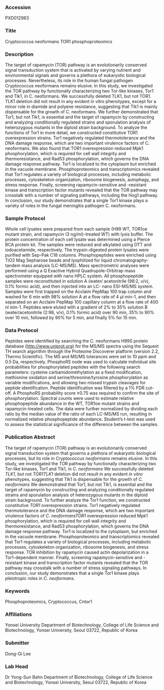 ### Accession
PXD012983

### Title
Cryptococcus neoformans TOR1 phosphoproteomics

### Description
The target of rapamycin (TOR) pathway is an evolutionarily conserved signal transduction system that is activated by varying nutrient and environmental signals and governs a plethora of eukaryotic biological processes. Nevertheless, its role in the human fungal pathogen Cryptococcus neoformans remains elusive. In this study, we investigated the TOR pathway by functionally characterizing two Tor-like kinases, Tor1 and Tlk1, in C. neoformans. We successfully deleted TLK1, but not TOR1. TLK1 deletion did not result in any evident in vitro phenotypes, except for a minor role in diamide and polyene resistance, suggesting that Tlk1 is mainly dispensable for the growth of C. neoformans. We further demonstrated that Tor1, but not Tlk1, is essential and the target of rapamycin by constructing and analyzing conditionally regulated strains and sporulation analysis of heterozygous mutants in the diploid strain background. To analyze the functions of Tor1 in more detail, we constructed constitutive TOR1 overexpression strains. Tor1 negatively regulated thermotolerance and the DNA damage response, which are two important virulence factors of C. neoformans. We also found that TOR1 overexpression reduced Mpk1 phosphorylation, which is required for cell wall integrity and thermoresistance, and Rad53 phosphorylation, which governs the DNA damage response pathway. Tor1 is localized to the cytoplasm but enriched in the vacuole membrane. Phosphoproteomics and transcriptomics revealed that Tor1 regulates a variety of biological processes, including metabolic processes, cytoskeleton organization, ribosome biogenesis, autophagy, and stress response. Finally, screening rapamycin-sensitive and -resistant kinase and transcription factor mutants revealed that the TOR pathway may crosstalk with a number of signaling pathways, including the Hog1 pathway. In conclusion, our study demonstrates that a single Tor1 kinase plays a variety of roles in the fungal meningitis pathogen C. neoformans.

### Sample Protocol
Whole cell lysates were prepared from each sample (H99 WT, TOR1oe mutant strain, and rapamycin (3 ng/ml)-treated WT) with lysis buffer. The protein concentration of each cell lysate was determined using a Pierce BCA protein kit. The samples were reduced and alkylated using DTT and iodoacetamide, respectively. The trypsin-digested protein lysates were purified with Sep-Pak C18 columns. Phosphopeptides were enriched using TiO2 Mag Sepharose beads and lyophilized for liquid chromatography-tandem mass analysis (LC-MS/MS). Mass spectrometric analyses were performed using a Q Exactive Hybrid Quadrupole-Orbitrap mass spectrometer equipped with nano HPLC system. All phosphopeptide samples were reconstituted in solution A (water/ acetonitrile (98:2, v/v), 0.1% formic acid), and then injected into an LC- nano ESI-MS/MS system. Samples were first trapped on the Acclaim PepMap 100 trap column and washed for 6 min with 98% solution A at a flow rate of 4 μl min-1, and then separated on an Acclaim PepMap 100 capillary column at a flow rate of 400 nl min-1. Peptides were eluted with a gradient of 2% to 35% solution B (water/acetonitrile (2:98, v/v), 0.1% formic acid) over 90 min, 35% to 90% over 10 min, followed by 90% for 5 min, and finally 5% for 15 min.

### Data Protocol
Peptides were identified by searching the C. neoformans H99S protein database (http://www.uniprot.org) for the MS/MS spectra using the Sequest TH search algorithm through the Proteome Discoverer platform (version 2.2, Thermo Scientific). The MS and MS/MS tolerances were set to 10 ppm and 0.5 Da, respectively. PhosphoRS node was used to calculate individual site probabilities for phosphorylated peptides with the following search parameters: cysteine carbamidomethylation as a fixed modification, methionine oxidation and serine/threonine/tyrosine phosphorylation as variable modifications, and allowing two missed trypsin cleavages for peptide identification. Peptide identification was filtered by a 1% FDR cut-off. A PhosphoRS probability score ≥0.75 was required to confirm the site of phosphorylation. Spectral counts were used to estimate relative phosphopeptide abundance in the WT, TOR1oe mutant strains and rapamycin-treated cells. The data were further normalized by dividing each ratio by the median value of the ratio of each LC-MS/MS run, resulting in normalized relative phosphopeptide abundance. Student’s t-test was used to assess the statistical significance of the difference between the samples.

### Publication Abstract
The target of rapamycin (TOR) pathway is an evolutionarily conserved signal transduction system that governs a plethora of eukaryotic biological processes, but its role in <i>Cryptococcus neoformans</i> remains elusive. In this study, we investigated the TOR pathway by functionally characterizing two Tor-like kinases, Tor1 and Tlk1, in <i>C. neoformans</i> We successfully deleted <i>TLK1</i>, but not <i>TOR1</i><i>TLK1</i> deletion did not result in any evident <i>in vitro</i> phenotypes, suggesting that Tlk1 is dispensable for the growth of <i>C. neoformans</i> We demonstrated that Tor1, but not Tlk1, is essential and the target of rapamycin by constructing and analyzing conditionally regulated strains and sporulation analysis of heterozygous mutants in the diploid strain background. To further analyze the Tor1 function, we constructed constitutive <i>TOR1</i> overexpression strains. Tor1 negatively regulated thermotolerance and the DNA damage response, which are two important virulence factors of <i>C. neoformans</i><i>TOR1</i> overexpression reduced Mpk1 phosphorylation, which is required for cell wall integrity and thermoresistance, and Rad53 phosphorylation, which governs the DNA damage response pathway. Tor1 is localized to the cytoplasm, but enriched in the vacuole membrane. Phosphoproteomics and transcriptomics revealed that Tor1 regulates a variety of biological processes, including metabolic processes, cytoskeleton organization, ribosome biogenesis, and stress response. TOR inhibition by rapamycin caused actin depolarization in a Tor1-dependent manner. Finally, screening rapamycin-sensitive and -resistant kinase and transcription factor mutants revealed that the TOR pathway may crosstalk with a number of stress signaling pathways. In conclusion, our study demonstrates that a single Tor1 kinase plays pleiotropic roles in <i>C. neoformans</i>.

### Keywords
Phosphoproteomics, Cryptococcus, Cntor1

### Affiliations
Yonsei University
Department of Biotechnology, College of Life Science and Biotechnology, Yonsei University, Seoul 03722, Republic of Korea

### Submitter
Dong-Gi Lee

### Lab Head
Dr Yong-Sun Bahn
Department of Biotechnology, College of Life Science and Biotechnology, Yonsei University, Seoul 03722, Republic of Korea


